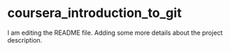 # coursera_introduction_to_git

I am editing the README file. Adding some more details about the project description.
